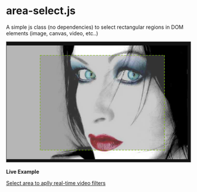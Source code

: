 area-select.js
==============


A simple js class (no dependencies) to select rectangular regions in DOM elements (image, canvas, video, etc..)

![screenshot](/test/screenshot.png)


**Live Example**

[Select area to aplly real-time video filters](http://foo123.github.com/examples/filter-video/)